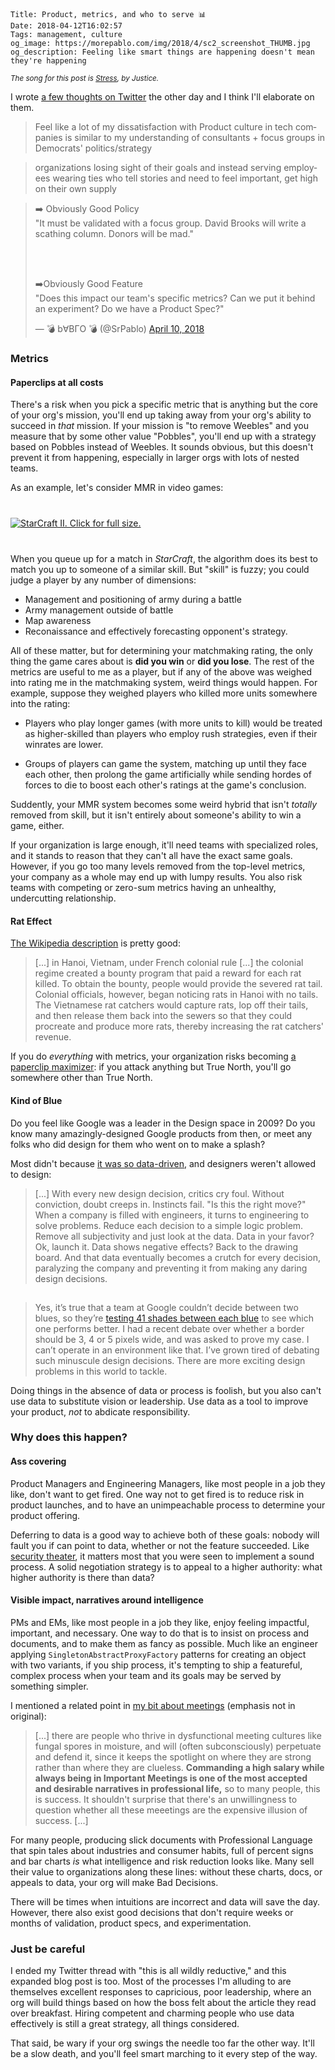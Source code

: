     Title: Product, metrics, and who to serve 📊
    Date: 2018-04-12T16:02:57
    Tags: management, culture
    og_image: https://morepablo.com/img/2018/4/sc2_screenshot_THUMB.jpg
    og_description: Feeling like smart things are happening doesn't mean they're happening

<small><em>The song for this post is <a href="https://www.youtube.com/watch?v=0qXmxVySMzw">Stress</a>, by Justice.</em></small>

I wrote [a few thoughts on Twitter][3] the other day and I think I'll elaborate
on them.

<blockquote class="twitter-tweet" data-lang="en"><p lang="en" dir="ltr">Feel
like a lot of my dissatisfaction with Product culture in tech companies is
similar to my understanding of consultants + focus groups in Democrats&#39;
politics/strategy</p></blockquote>

<blockquote class="twitter-tweet" data-conversation="none" data-lang="en"><p
lang="en" dir="ltr">organizations losing sight of their goals and instead
serving employees wearing ties who tell stories and need to feel important, get
high on their own supply</p></blockquote>

<blockquote class="twitter-tweet" data-conversation="none" data-lang="en">
<p lang="en" dir="ltr">➡️ Obviously Good Policy<br>&quot;It must be validated with a
focus group. David Brooks will write a scathing column. Donors will be
mad.&quot;</p><br><br><p>➡️Obviously Good Feature<br>&quot;Does this impact our
team&#39;s specific metrics? Can we put it behind an experiment? Do we have a
Product Spec?&quot;</p>&mdash; 💣 b∀BГO 💣 (@SrPablo) <a href="https://twitter.com/SrPablo/status/983563751780741120?ref_src=twsrc%5Etfw">April
10, 2018</a></blockquote>


### Metrics

#### Paperclips at all costs

There's a risk when you pick a specific metric that is anything but the core of
your org's mission, you'll end up taking away from your org's ability to succeed
in _that_ mission. If your mission is "to remove Weebles" and you measure that by
some other value "Pobbles", you'll end up with a strategy based on Pobbles
instead of Weebles. It sounds obvious, but this doesn't prevent it from
happening, especially in larger orgs with lots of nested teams.

As an example, let's consider MMR in video games:

<div class="caption-img-block" style="margin: 25px auto">
<a href="/img/2018/4/sc2_screenshot.jpg" target="blank">
<img src="/img/2018/4/sc2_screenshot_THUMB.jpg" alt="StarCraft II. Click for full size." style="margin: 15px auto;" />
</a>
</div>

When you queue up for a match in _StarCraft_, the algorithm does its best to
match you up to someone of a similar skill. But "skill" is fuzzy; you could
judge a player by any number of dimensions:

* Management and positioning of army during a battle
* Army management outside of battle
* Map awareness
* Reconaissance and effectively forecasting opponent's strategy.

All of these matter, but for determining your matchmaking rating, the only
thing the game cares about is **did you win** or **did you lose**. The rest of the
metrics are useful to me as a player, but if any of the above was weighed into
rating me in the matchmaking system, weird things would happen. For example,
suppose they weighed players who killed more units somewhere into the rating:

* Players who play longer games (with more units to kill) would be treated as
  higher-skilled than players who employ rush strategies, even if their winrates
  are lower.

* Groups of players can game the system, matching up until they face each other,
  then prolong the game artificially while sending hordes of forces to die to
  boost each other's ratings at the game's conclusion.

Suddently, your MMR system becomes some weird hybrid that isn't _totally_
removed from skill, but it isn't entirely about someone's ability to win a game,
either.

If your organization is large enough, it'll need teams with specialized roles,
and it stands to reason that they can't all have the exact same goals. However,
if you go too many levels removed from the top-level metrics, your company as a
whole may end up with lumpy results. You also risk teams with competing or
zero-sum metrics having an unhealthy, undercutting relationship.  

#### Rat Effect

[The Wikipedia description][2] is pretty good:

> [...] in Hanoi, Vietnam, under French colonial rule [...] the
> colonial regime created a bounty program that paid a reward for each rat
> killed. To obtain the bounty, people would provide the severed rat tail.
> Colonial officials, however, began noticing rats in Hanoi with no tails. The
> Vietnamese rat catchers would capture rats, lop off their tails, and then
> release them back into the sewers so that they could procreate and produce
> more rats, thereby increasing the rat catchers' revenue.

If you do _everything_ with metrics, your organization risks becoming [a
paperclip maximizer][1]: if you attack anything but True North, you'll go
somewhere other than True North.

#### Kind of Blue

Do you feel like Google was a leader in the Design space in 2009? Do you know
many amazingly-designed Google products from then, or meet any folks who did
design for them who went on to make a splash?

Most didn't because [it was so data-driven][4], and designers weren't allowed
to design:

>  [...] With every new design decision, critics cry foul. Without conviction, doubt
>  creeps in. Instincts fail. "Is this the right move?" When a company is filled
>  with engineers, it turns to engineering to solve problems. Reduce each
>  decision to a simple logic problem. Remove all subjectivity and just look at
>  the data. Data in your favor? Ok, launch it. Data shows negative effects?
>  Back to the drawing board. And that data eventually becomes a crutch for
>  every decision, paralyzing the company and preventing it from making any
>  daring design decisions.

<p style="margin:0;padding:0;height:1px;">&nbsp;</p>

> Yes, it’s true that a team at Google couldn’t decide between two blues, so
> they’re [testing 41 shades between each blue][5] to see which one performs better. I
> had a recent debate over whether a border should be 3, 4 or 5 pixels wide, and
> was asked to prove my case. I can’t operate in an environment like that. I’ve
> grown tired of debating such minuscule design decisions. There are more exciting
> design problems in this world to tackle.

Doing things in the absence of data or process is foolish, but you also can't
use data to substitute vision or leadership. Use data as a tool to improve your
product, _not_ to abdicate responsibility.

### Why does this happen?

#### Ass covering

Product Managers and Engineering Managers, like most people in a job they like,
don't want to get fired. One way not to get fired is to reduce risk in product
launches, and to have an unimpeachable process to determine your product
offering.

Deferring to data is a good way to achieve both of these goals: nobody will
fault you if can point to data, whether or not the feature succeeded. Like
[security theater][7], it matters most that you were seen to implement a sound
process. A solid negotiation strategy is to appeal to a higher authority:
what higher authority is there than data?

#### Visible impact, narratives around intelligence

PMs and EMs, like most people in a job they like, enjoy feeling impactful,
important, and necessary. One way to do that is to insist on process and
documents, and to make them as fancy as possible. Much like an engineer applying
`SingletonAbstractProxyFactory` patterns for creating an object with two variants,
if you ship process, it's tempting to ship a featureful, complex process when
your team and its goals may be served by something simpler.

I mentioned a related point in [my bit about meetings][6] (emphasis not in
original):

> [...] there are people who thrive in
> dysfunctional meeting cultures like fungal spores in moisture, and will (often
> subconsciously) perpetuate and defend it, since it keeps the spotlight on
> where they are strong rather than where they are clueless. **Commanding a high
> salary while always being in Important Meetings is one of the most accepted
> and desirable narratives in professional life,** so to many people, this is
> success. It shouldn't surprise that there's an unwillingness to question
> whether all these meeetings are the expensive illusion of success. [...]

For many people, producing slick documents with Professional Language that spin
tales about industries and consumer habits, full of percent signs and bar charts
_is_ what intelligence and risk reduction looks like. Many sell their value to
organizations along these lines: without these charts, docs, or appeals to data,
your org will make Bad Decisions.

There will be times when intuitions are incorrect and data will save the day.
However, there also exist good decisions that don't require weeks or months of
validation, product specs, and experimentation.

### Just be careful

I ended my Twitter thread with "this is all wildly reductive," and this expanded
blog post is too. Most of the processes I'm alluding to are themselves
excellent responses to capricious, poor leadership, where an org will build
things based on how the boss felt about the article they read over breakfast.
Hiring competent and charming people who use data effectively is still a great
strategy, all things considered.

That said, be wary if your org swings the needle too far the other way. It'll be
a slow death, and you'll feel smart marching to it every step of the way.

   [1]: https://hackernoon.com/the-parable-of-the-paperclip-maximizer-3ed4cccc669a
   [2]: https://en.wikipedia.org/wiki/Cobra_effect#Rat_effect
   [3]: https://twitter.com/SrPablo/status/983563748597256193
   [4]: http://stopdesign.com/archive/2009/03/20/goodbye-google.html
   [5]: https://www.nytimes.com/2009/03/01/business/01marissa.html?pagewanted=print
   [6]: /2018/02/meetings-baby.html#parasites
   [7]: https://en.wikipedia.org/wiki/Security_theater
